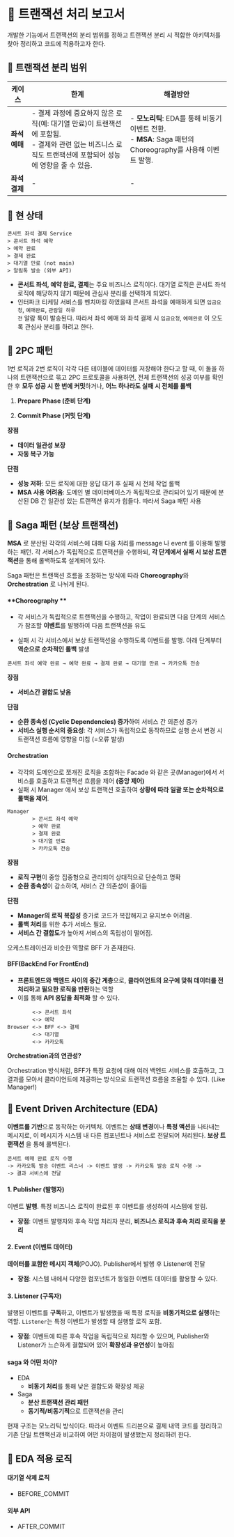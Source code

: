 # 🧩 트랜잭션 처리 보고서

개발한 기능에서 트랜잭션의 분리 범위를 정하고 트랜잭션 분리 시 적합한 아키텍처를 찾아 정리하고 코드에 적용하고자 한다.



## 🧩 트랜잭션 분리 범위

| 케이스        | 한계                                                         | 해결방안                                                     |
| ------------- | ------------------------------------------------------------ | ------------------------------------------------------------ |
| **좌석 예매** | \- 결제 과정에 중요하지 않은 로직(예: 대기열 만료)이 트랜잭션에 포함됨.<br/>\- 결제와 관련 없는 비즈니스 로직도 트랜잭션에 포함되어 성능에 영향을 줄 수 있음. | \- **모노리틱**: EDA를 통해 비동기 이벤트 전환.<br/>\- **MSA**: Saga 패턴의 Choreography를 사용해 이벤트 발행. |
| **좌석 결제** | -                                                            | -                                                            |



## 🧩 현 상태

```
콘서트 좌석 결제 Service
> 콘서트 좌석 예약
> 예약 완료
> 결제 완료
> 대기열 만료 (not main)
> 알림톡 발송 (외부 API)
```

* **콘서트 좌석, 예약 완료, 결제**는 주요 비즈니스 로직이다. 대기열 로직은 콘서트 좌석 로직에 해당하지 않기 때문에 관심사 분리를 선택하게 되었다.
* 인터파크 티케팅 서비스를 벤치마킹 하였을때 콘서트 좌석을 예매하게 되면 <code>입금요청</code>, <code>예매완료</code>, <code>관람일 하루 전</code> 알람 톡이 발송된다. 따라서 좌석 예매 와 좌석 결제 시 <code>입금요청</code>, <code>예매완료</code> 이 오도록 관심사 분리를 하려고 한다.



## 🧩 2PC 패턴

1번 로직과 2번 로직이 각각 다른 테이블에 데이터를 저장해야 한다고 할 때, 이 둘을 하나의 트랜잭션으로 묶고 2PC 프로토콜을 사용하면, 전체 트랜잭션의 성공 여부를 확인한 후 **모두 성공 시 한 번에 커밋**하거나, **어느 하나라도 실패 시 전체를 롤백**

1. **Prepare Phase (준비 단계)**

2. **Commit Phase (커밋 단계)**

**장점**

* **데이터 일관성 보장**
* **자동 복구 가능**

**단점**

* **성능 저하**: 모든 로직에 대한 응답 대기 후 실패 시 전체 작업 롤백
* **MSA 사용 어려움**: 도메인 별 데이터베이스가 독립적으로 관리되어 있기 때문에 분산된 DB 간 일관성 있는 트랜잭션 유지가 힘들다. 따라서 Saga 패턴 사용



## 🧩 Saga 패턴 (보상 트랜잭션)

**MSA** 로 분산된 각각의 서비스에 대해 다음 처리를 message 나 event 를 이용해 발행하는 패턴. 각 서비스가 독립적으로 트랜잭션을 수행하되, **각 단계에서 실패 시 보상 트랜잭션**을 통해 롤백하도록 설계되어 있다.



Saga 패턴은 트랜잭션 흐름을 조정하는 방식에 따라 **Choreography**와 **Orchestration** 로 나뉘게 된다.



#### **Choreography **

* 각 서비스가 독립적으로 트랜잭션을 수행하고, 작업이 완료되면 다음 단계의 서비스가 참조할 **이벤트**를 발행하여 다음 트랜잭션을 유도

* 실패 시 각 서비스에서 보상 트랜잭션을 수행하도록 이벤트를 발행. 아래 단계부터 **역순으로 순차적인 롤백** 발생

```
콘서트 좌석 예약 완료 → 예약 완료 → 결제 완료 → 대기열 만료 → 카카오톡 전송
```

**장점**

* **서비스간 결합도 낮음**

**단점**

* **순환 종속성 (Cyclic Dependencies) 증가**하여 서비스 간 의존성 증가
* **서비스 실행 순서의 중요성**: 각 서비스가 독립적으로 동작하므로 실행 순서 변경 시 트랜잭션 흐름에 영향을 미침 (=오류 발생)



#### **Orchestration**

* 각각의 도메인으로 쪼개진 로직을 조합하는 Facade 와 같은 곳(Manager)에서 서비스를 호출하고 트랜잭션 흐름을 제어 **(중앙 제어)**
* 실패 시 Manager 에서 보상 트랜잭션  호출하여 **상황에 따라 일괄 또는 순차적으로 롤백을 제어**.

```
Manager
		> 콘서트 좌석 예약
		> 예약 완료
		> 결제 완료
		> 대기열 만료
		> 카카오톡 전송
```

**장점**

* **로직 구현**이 중앙 집중형으로 관리되어 상대적으로 단순하고 명확
* **순환 종속성**이 감소하여, 서비스 간 의존성이 줄어듬

**단점**

* **Manager의 로직 복잡성** 증가로 코드가 복잡해지고 유지보수 어려움.
* **롤백 처리**를 위한 추가 서비스 필요.
* **서비스 간 결합도**가 높아져 서비스의 독립성이 떨어짐.



오케스트레이션과 비슷한 역할로 BFF 가 존재한다.



#### BFF(BackEnd For FrontEnd)

* **프론트엔드와 백엔드 사이의 중간 계층**으로, **클라이언트의 요구에 맞춰 데이터를 전처리하고 필요한 로직을 반환**하는 역할
* 이를 통해 **API 응답을 최적화** 할 수 있다.

```
		<-> 콘서트 좌석
		<-> 예약
Browser <-> BFF <-> 결제
		<-> 대기열
		<-> 카카오톡
```

**Orchestration과의 연관성?**

Orchestration 방식처럼, BFF가 특정 요청에 대해 여러 백엔드 서비스를 호출하고, 그 결과를 모아서 클라이언트에 제공하는 방식으로 트랜잭션 흐름을 조율할 수 있다. (Like Manager!)



## 🧩 Event Driven Architecture (EDA)

**이벤트를 기반**으로 동작하는 아키텍처. 이벤트는 **상태 변경**이나 **특정 액션**을 나타내는 메시지로, 이 메시지가 시스템 내 다른 컴포넌트나 서비스로 전달되어 처리된다. **보상 트랜잭션** 을 통해 롤백된다.

```
콘서트 예매 완료 로직 수행 
-> 카카오톡 발송 이벤트 리스너 -> 이벤트 발생 -> 카카오톡 발송 로직 수행 ->
-> 결과 서비스에 전달
```



#### **1. Publisher (발행자)**

이벤트 **발행**. 특정 비즈니스 로직이 완료된 후 이벤트를 생성하여 시스템에 알림.

- **장점**: 이벤트 발행자와 후속 작업 처리자 분리, **비즈니스 로직과 후속 처리 로직을 분리**

#### **2. Event (이벤트 데이터)**

**데이터를 포함한 메시지 객체**(POJO). Publisher에서 발행 후 Listener에 전달

- **장점**:  시스템 내에서 다양한 컴포넌트가 동일한 이벤트 데이터를 활용할 수 있다.

#### **3. Listener (구독자)**

발행된 이벤트를 **구독**하고, 이벤트가 발생했을 때 특정 로직을 **비동기적으로 실행**하는 역할. `Listener`는 특정 이벤트가 발생할 때 실행할 로직 포함. 

- **장점**: 이벤트에 따른 후속 작업을 독립적으로 처리할 수 있으며, Publisher와 Listener가 느슨하게 결합되어 있어 **확장성과 유연성**이 높아짐



#### saga 와 어떤 차이?

* EDA
  * **비동기 처리**를 통해 낮은 결합도와 확장성 제공
* Saga
  * **분산 트랜잭션 관리 패턴** 
  * **동기적/비동기적**으로 트랜잭션을 관리



현재 구조는 모노리틱 방식이다. 따라서 이벤트 드리븐으로 결제 내역 코드를 정리하고 기존 단일 트랜잭션과 비교하여 어떤 차이점이 발생했는지 정리하려 한다.



## 🧩 EDA 적용 로직

#### 대기열 삭제 로직

* BEFORE_COMMIT



#### 외부 API

* AFTER_COMMIT



